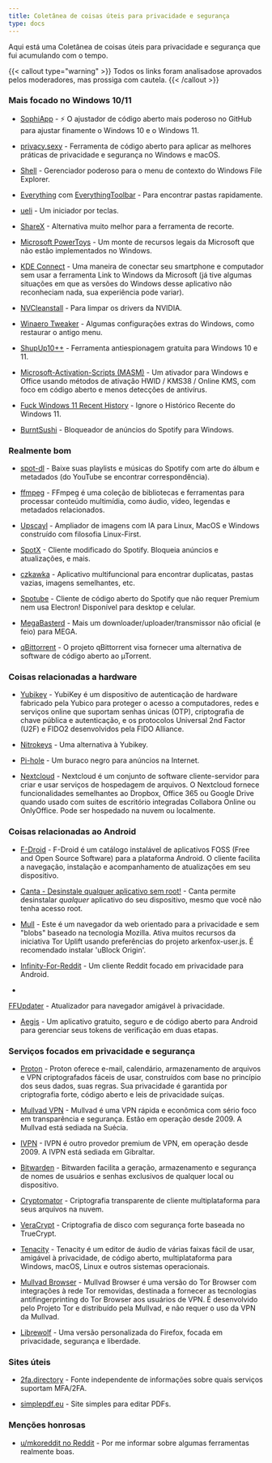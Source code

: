 ```yaml
---
title: Coletânea de coisas úteis para privacidade e segurança
type: docs
---
```

Aqui está uma Coletânea de coisas úteis para privacidade e segurança que fui acumulando com o tempo.

{{< callout type="warning" >}}
Todos os links foram analisados ​​e aprovados pelos moderadores, mas prossiga com cautela.
{{< /callout >}}

### Mais focado no Windows 10/11

- [SophiApp](https://github.com/Sophia-Community/SophiApp) - ⚡ O ajustador de código aberto mais poderoso no GitHub para ajustar finamente o Windows 10 e o Windows 11.

- [privacy.sexy](https://privacy.sexy/) - Ferramenta de código aberto para aplicar as melhores práticas de privacidade e segurança no Windows e macOS.

- [Shell](https://github.com/moudey/Shell) - Gerenciador poderoso para o menu de contexto do Windows File Explorer.

- [Everything](https://www.voidtools.com/) com [EverythingToolbar](https://github.com/srwi/EverythingToolbar) - Para encontrar pastas rapidamente.

- [ueli](https://ueli.app/#/) - Um iniciador por teclas.

- [ShareX](https://getsharex.com/) - Alternativa muito melhor para a ferramenta de recorte.

- [Microsoft PowerToys](https://learn.microsoft.com/en-us/windows/powertoys/) - Um monte de recursos legais da Microsoft que não estão implementados no Windows.

- [KDE Connect](https://kdeconnect.kde.org/) - Uma maneira de conectar seu smartphone e computador sem usar a ferramenta Link to Windows da Microsoft (já tive algumas situações em que as versões do Windows desse aplicativo não reconheciam nada, sua experiência pode variar).

- [NVCleanstall](https://www.techpowerup.com/download/techpowerup-nvcleanstall/) - Para limpar os drivers da NVIDIA.

- [Winaero Tweaker](https://winaero.com/winaero-tweaker/) - Algumas configurações extras do Windows, como restaurar o antigo menu.

- [ShupUp10++](https://www.oo-software.com/en/shutup10) - Ferramenta antiespionagem gratuita para Windows 10 e 11.

- [Microsoft-Activation-Scripts (MASM)](https://github.com/massgravel/Microsoft-Activation-Scripts) - Um ativador para Windows e Office usando métodos de ativação HWID / KMS38 / Online KMS, com foco em código aberto e menos detecções de antivírus.

- [Fuck Windows 11 Recent History](https://gist.github.com/gnireorb/38b024d42f22b2f13b6525a273f498b5) - Ignore o Histórico Recente do Windows 11.

- [BurntSushi](https://github.com/OpenByteDev/burnt-sushi) - Bloqueador de anúncios do Spotify para Windows.

### Realmente bom

- [spot-dl](https://github.com/spotDL/spotify-downloader) - Baixe suas playlists e músicas do Spotify com arte do álbum e metadados (do YouTube se encontrar correspondência).

- [ffmpeg](https://ffmpeg.org/download.html) - FFmpeg é uma coleção de bibliotecas e ferramentas para processar conteúdo multimídia, como áudio, vídeo, legendas e metadados relacionados.

- [Upscayl](https://github.com/upscayl/upscayl) - Ampliador de imagens com IA para Linux, MacOS e Windows construído com filosofia Linux-First.

- [SpotX](https://github.com/amd64fox/SpotX/) - Cliente modificado do Spotify. Bloqueia anúncios e atualizações, e mais.

- [czkawka](https://github.com/qarmin/czkawka) - Aplicativo multifuncional para encontrar duplicatas, pastas vazias, imagens semelhantes, etc.

- [Spotube](https://github.com/KRTirtho/spotube) - Cliente de código aberto do Spotify que não requer Premium nem usa Electron! Disponível para desktop e celular.

- [MegaBasterd](https://github.com/tonikelope/megabasterd) - Mais um downloader/uploader/transmissor não oficial (e feio) para MEGA.

- [qBittorrent](https://github.com/qbittorrent/qBittorrent) - O projeto qBittorrent visa fornecer uma alternativa de software de código aberto ao µTorrent.

### Coisas relacionadas a hardware

- [Yubikey](https://www.yubico.com/products/) - YubiKey é um dispositivo de autenticação de hardware fabricado pela Yubico para proteger o acesso a computadores, redes e serviços online que suportam senhas únicas (OTP), criptografia de chave pública e autenticação, e os protocolos Universal 2nd Factor (U2F) e FIDO2 desenvolvidos pela FIDO Alliance.

- [Nitrokeys](https://www.nitrokey.com/products/nitrokeys) - Uma alternativa à Yubikey.

- [Pi-hole](https://pi-hole.net/) - Um buraco negro para anúncios na Internet.

- [Nextcloud](https://nextcloud.com/) - Nextcloud é um conjunto de software cliente-servidor para criar e usar serviços de hospedagem de arquivos. O Nextcloud fornece funcionalidades semelhantes ao Dropbox, Office 365 ou Google Drive quando usado com suites de escritório integradas Collabora Online ou OnlyOffice. Pode ser hospedado na nuvem ou localmente.

### Coisas relacionadas ao Android

- [F-Droid](https://f-droid.org/) - F-Droid é um catálogo instalável de aplicativos FOSS (Free and Open Source Software) para a plataforma Android. O cliente facilita a navegação, instalação e acompanhamento de atualizações em seu dispositivo.

- [Canta - Desinstale qualquer aplicativo sem root!](https://f-droid.org/en/packages/org.samo_lego.canta/) - Canta permite desinstalar *qualquer* aplicativo do seu dispositivo, mesmo que você não tenha acesso root.

- [Mull](https://f-droid.org/packages/us.spotco.fennec_dos/) - Este é um navegador da web orientado para a privacidade e sem "blobs" baseado na tecnologia Mozilla. Ativa muitos recursos da iniciativa Tor Uplift usando preferências do projeto arkenfox-user.js. É recomendado instalar 'uBlock Origin'.

- [Infinity-For-Reddit](https://github.com/Docile-Alligator/Infinity-For-Reddit) - Um cliente Reddit focado em privacidade para Android.

-

 [FFUpdater](https://github.com/Tobi823/ffupdater) - Atualizador para navegador amigável à privacidade.

- [Aegis](https://github.com/beemdevelopment/Aegis) - Um aplicativo gratuito, seguro e de código aberto para Android para gerenciar seus tokens de verificação em duas etapas.

### Serviços focados em privacidade e segurança

- [Proton](https://proton.me/) - Proton oferece e-mail, calendário, armazenamento de arquivos e VPN criptografados fáceis de usar, construídos com base no princípio dos seus dados, suas regras. Sua privacidade é garantida por criptografia forte, código aberto e leis de privacidade suíças.

- [Mullvad VPN](https://mullvad.net) - Mullvad é uma VPN rápida e econômica com sério foco em transparência e segurança. Estão em operação desde 2009. A Mullvad está sediada na Suécia.

- [IVPN](https://www.ivpn.net/) - IVPN é outro provedor premium de VPN, em operação desde 2009. A IVPN está sediada em Gibraltar.

- [Bitwarden](https://bitwarden.com/) - Bitwarden facilita a geração, armazenamento e segurança de nomes de usuários e senhas exclusivos de qualquer local ou dispositivo.

- [Cryptomator](https://github.com/cryptomator/cryptomator) - Criptografia transparente de cliente multiplataforma para seus arquivos na nuvem.

- [VeraCrypt](https://github.com/veracrypt/VeraCrypt) - Criptografia de disco com segurança forte baseada no TrueCrypt.

- [Tenacity](https://tenacityaudio.org) - Tenacity é um editor de áudio de várias faixas fácil de usar, amigável à privacidade, de código aberto, multiplataforma para Windows, macOS, Linux e outros sistemas operacionais.

- [Mullvad Browser](https://mullvad.net/en/browser) - Mullvad Browser é uma versão do Tor Browser com integrações à rede Tor removidas, destinada a fornecer as tecnologias antifingerprinting do Tor Browser aos usuários de VPN. É desenvolvido pelo Projeto Tor e distribuído pela Mullvad, e não requer o uso da VPN da Mullvad.

- [Librewolf](https://librewolf.net/) - Uma versão personalizada do Firefox, focada em privacidade, segurança e liberdade.

### Sites úteis

- [2fa.directory](https://2fa.directory/int/) - Fonte independente de informações sobre quais serviços suportam MFA/2FA.

- [simplepdf.eu](https://simplepdf.eu/) - Site simples para editar PDFs.

### Menções honrosas

- [u/mkoreddit no Reddit](https://www.reddit.com/user/mkoreddit/) - Por me informar sobre algumas ferramentas realmente boas.